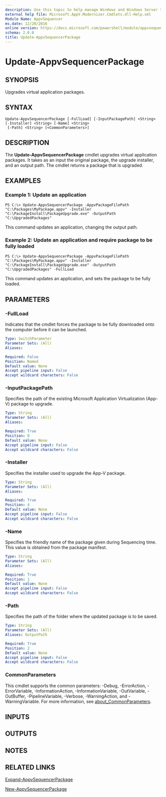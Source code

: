```yaml
---
description: Use this topic to help manage Windows and Windows Server technologies with Windows PowerShell.
external help file: Microsoft.AppV.Modernizer.Cmdlets.dll-Help.xml
Module Name: AppvSequencer
ms.date: 12/20/2016
online version: https://docs.microsoft.com/powershell/module/appvsequencer/update-appvsequencerpackage?view=windowsserver2016-ps&wt.mc_id=ps-gethelp
schema: 2.0.0
title: Update-AppvSequencerPackage
---
```


# Update-AppvSequencerPackage

## SYNOPSIS
Upgrades virtual application packages.

## SYNTAX

```
Update-AppvSequencerPackage [-FullLoad] [-InputPackagePath] <String> [-Installer] <String> [-Name] <String>
 [-Path] <String> [<CommonParameters>]
```

## DESCRIPTION
The **Update-AppvSequencerPackage** cmdlet upgrades virtual application packages.
It takes as an input the original package, the upgrade installer, and an output path.
The cmdlet returns a package that is upgraded.

## EXAMPLES

### Example 1: Update an application
```
PS C:\> Update-AppvSequencerPackage -AppvPackageFilePath "C:\Packages\MyPackage.appv" -Installer "C:\PackageInstall\PackageUpgrade.exe" -OutputPath "C:\UpgradedPackages"
```

This command updates an application, changing the output path.

### Example 2: Update an application and require package to be fully loaded
```
PS C:\> Update-AppvSequencerPackage -AppvPackageFilePath "C:\Packages\MyPackage.appv" -Installer "C:\PackageInstall\PackageUpgrade.exe" -OutputPath "C:\UpgradedPackages" -FullLoad
```

This command updates an application, and sets the package to be fully loaded.

## PARAMETERS

### -FullLoad
Indicates that the cmdlet forces the package to be fully downloaded onto the computer before it can be launched.

```yaml
Type: SwitchParameter
Parameter Sets: (All)
Aliases: 

Required: False
Position: Named
Default value: None
Accept pipeline input: False
Accept wildcard characters: False
```

### -InputPackagePath
Specifies the path of the existing Microsoft Application Virtualization (App-V) package to upgrade.

```yaml
Type: String
Parameter Sets: (All)
Aliases: 

Required: True
Position: 0
Default value: None
Accept pipeline input: False
Accept wildcard characters: False
```

### -Installer
Specifies the installer used to upgrade the App-V package.

```yaml
Type: String
Parameter Sets: (All)
Aliases: 

Required: True
Position: 4
Default value: None
Accept pipeline input: False
Accept wildcard characters: False
```

### -Name
Specifies the friendly name of the package given during Sequencing time.
This value is obtained from the package manifest.

```yaml
Type: String
Parameter Sets: (All)
Aliases: 

Required: True
Position: 1
Default value: None
Accept pipeline input: False
Accept wildcard characters: False
```

### -Path
Specifies the path of the folder where the updated package is to be saved.

```yaml
Type: String
Parameter Sets: (All)
Aliases: OutputPath

Required: True
Position: 2
Default value: None
Accept pipeline input: False
Accept wildcard characters: False
```

### CommonParameters
This cmdlet supports the common parameters: -Debug, -ErrorAction, -ErrorVariable, -InformationAction, -InformationVariable, -OutVariable, -OutBuffer, -PipelineVariable, -Verbose, -WarningAction, and -WarningVariable. For more information, see [about_CommonParameters](https://go.microsoft.com/fwlink/?LinkID=113216).

## INPUTS

## OUTPUTS

## NOTES

## RELATED LINKS

[Expand-AppvSequencerPackage](./Expand-AppvSequencerPackage.md)

[New-AppvSequencerPackage](./New-AppvSequencerPackage.md)

